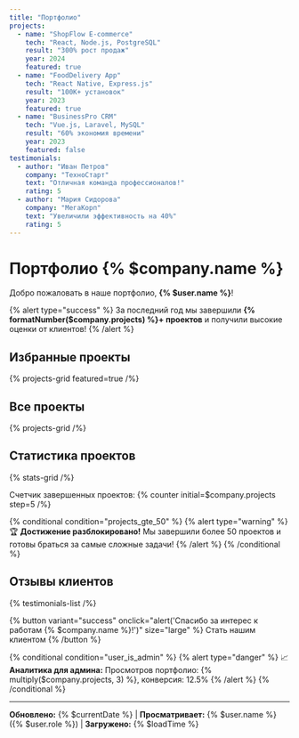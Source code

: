 ```yaml
---
title: "Портфолио"
projects:
  - name: "ShopFlow E-commerce"
    tech: "React, Node.js, PostgreSQL"
    result: "300% рост продаж"
    year: 2024
    featured: true
  - name: "FoodDelivery App"
    tech: "React Native, Express.js"
    result: "100K+ установок"
    year: 2023
    featured: true
  - name: "BusinessPro CRM"
    tech: "Vue.js, Laravel, MySQL"
    result: "60% экономия времени"
    year: 2023
    featured: false
testimonials:
  - author: "Иван Петров"
    company: "ТехноСтарт"
    text: "Отличная команда профессионалов!"
    rating: 5
  - author: "Мария Сидорова"
    company: "МегаКорп"
    text: "Увеличили эффективность на 40%"
    rating: 5
---
```


# Портфолио {% $company.name %}

Добро пожаловать в наше портфолио, **{% $user.name %}**!

{% alert type="success" %}
За последний год мы завершили **{% formatNumber($company.projects) %}+ проектов** и получили высокие оценки от клиентов!
{% /alert %}

## Избранные проекты

{% projects-grid featured=true /%}

## Все проекты

{% projects-grid /%}

## Статистика проектов

{% stats-grid /%}

Счетчик завершенных проектов: {% counter initial=$company.projects step=5 /%}

{% conditional condition="projects_gte_50" %}
{% alert type="warning" %}
🏆 **Достижение разблокировано!** Мы завершили более 50 проектов и готовы браться за самые сложные задачи!
{% /alert %}
{% /conditional %}

## Отзывы клиентов

{% testimonials-list /%}

{% button variant="success" onclick="alert('Спасибо за интерес к работам {% $company.name %}!')" size="large" %}
Стать нашим клиентом
{% /button %}

{% conditional condition="user_is_admin" %}
{% alert type="danger" %}
📈 **Аналитика для админа:** Просмотров портфолио: {% multiply($company.projects, 3) %}, конверсия: 12.5%
{% /alert %}
{% /conditional %}

---

**Обновлено:** {% $currentDate %} | **Просматривает:** {% $user.name %} ({% $user.role %}) | **Загружено:** {% $loadTime %}
